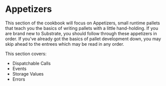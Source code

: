 # Appetizers

This section of the cookbook will focus on Appetizers, small runtime pallets that teach you the basics of writing pallets with a little hand-holding. If you are brand new to Substrate, you should follow through these appetizers in order. If you've already got the basics of pallet development down, you may skip ahead to the entrees which may be read in any order.

This section covers:

* Dispatchable Calls
* Events
* Storage Values
* Errors
